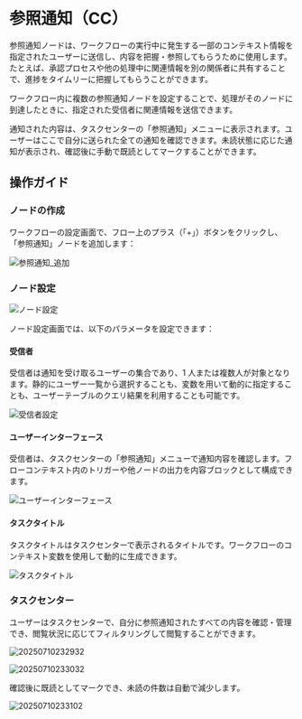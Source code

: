 # 参照通知（CC）

<PluginInfo name="workflow-cc" link="/handbook/workflow-cc"></PluginInfo>

参照通知ノードは、ワークフローの実行中に発生する一部のコンテキスト情報を指定されたユーザーに送信し、内容を把握・参照してもらうために使用します。たとえば、承認プロセスや他の処理中に関連情報を別の関係者に共有することで、進捗をタイムリーに把握してもらうことができます。

ワークフロー内に複数の参照通知ノードを設定することで、処理がそのノードに到達したときに、指定された受信者に関連情報を送信できます。

通知された内容は、タスクセンターの「参照通知」メニューに表示されます。ユーザーはここで自分に送られた全ての通知を確認できます。未読状態に応じた通知が表示され、確認後に手動で既読としてマークすることができます。

## 操作ガイド

### ノードの作成

ワークフローの設定画面で、フロー上のプラス（「+」）ボタンをクリックし、「参照通知」ノードを追加します：

![参照通知_追加](https://static-docs.nocobase.com/20250710222842.png)

### ノード設定

![ノード設定](https://static-docs.nocobase.com/20250710224041.png)

ノード設定画面では、以下のパラメータを設定できます：

#### 受信者

受信者は通知を受け取るユーザーの集合であり、1 人または複数人が対象となります。静的にユーザー一覧から選択することも、変数を用いて動的に指定することも、ユーザーテーブルのクエリ結果を利用することも可能です。

![受信者設定](https://static-docs.nocobase.com/20250710224421.png)

#### ユーザーインターフェース

受信者は、タスクセンターの「参照通知」メニューで通知内容を確認します。フローコンテキスト内のトリガーや他ノードの出力を内容ブロックとして構成できます。

![ユーザーインターフェース](https://static-docs.nocobase.com/20250710225400.png)

#### タスクタイトル

タスクタイトルはタスクセンターで表示されるタイトルです。ワークフローのコンテキスト変数を使用して動的に生成できます。

![タスクタイトル](https://static-docs.nocobase.com/20250710225603.png)

### タスクセンター

ユーザーはタスクセンターで、自分に参照通知されたすべての内容を確認・管理でき、閲覧状況に応じてフィルタリングして閲覧することができます。

![20250710232932](https://static-docs.nocobase.com/20250710232932.png)

![20250710233032](https://static-docs.nocobase.com/20250710233032.png)

確認後に既読としてマークでき、未読の件数は自動で減少します。

![20250710233102](https://static-docs.nocobase.com/20250710233102.png)
